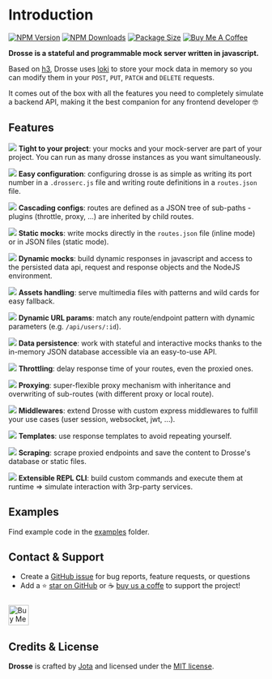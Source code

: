# Introduction

[![NPM Version](https://flat.badgen.net/npm/v/@jota-one/drosse)](https://www.npmjs.com/package/@jota-one/drosse)
[![NPM Downloads](https://flat.badgen.net/npm/dt/@jota-one/drosse)](https://www.npmjs.com/package/@jota-one/drosse)
[![Package Size](https://flat.badgen.net/packagephobia/install/@jota-one/drosse)](https://packagephobia.now.sh/result?p=@jota-one/drosse)
[![Buy Me A Coffee][bmc-shield-src]][bmc-href]

<!-- Badges -->

[bmc-src]: https://bmc-cdn.nyc3.digitaloceanspaces.com/BMC-button-images/custom_images/orange_img.png
[bmc-href]: https://www.buymeacoffee.com/drosse
[bmc-shield-src]: https://img.shields.io/static/v1?message=Buy%20me%20a%20coffee&logo=buy-me-a-coffee&style=flat-square&label=Sponsor&logoColor=white&color=ff813f

**Drosse is a stateful and programmable mock server written in javascript.**

Based on [h3](https://github.com/unjs/h3), Drosse uses [loki](https://github.com/techfort/LokiJS)
to store your mock data in memory so you can modify them in your
`POST`, `PUT`, `PATCH` and `DELETE` requests.

It comes out of the box with all the features you need to completely simulate a backend API,
making it the best companion for any frontend developer 🤓

## Features

![](https://drosse.dev/_media/paperclip.svg) **Tight to your project**: your mocks and your mock-server are part of your project. You can run as many drosse instances as you want simultaneously.

![](https://drosse.dev/_media/configuration.svg) **Easy configuration**: configuring drosse is as simple as writing its port number in a `.drosserc.js` file and writing route definitions in a `routes.json` file.

![](https://drosse.dev/_media/cascading.svg) **Cascading configs**: routes are defined as a JSON tree of sub-paths - plugins (throttle, proxy, ...) are inherited by child routes.

![](https://drosse.dev/_media/static-mocks.svg) **Static mocks**: write mocks directly in the `routes.json` file (inline mode) or in JSON files (static mode).

![](https://drosse.dev/_media/dynamic-mocks.svg) **Dynamic mocks**: build dynamic responses in javascript and access to the persisted data api, request and response objects and the NodeJS environment.

![](https://drosse.dev/_media/assets.svg) **Assets handling**: serve multimedia files with patterns and wild cards for easy fallback.

![](https://drosse.dev/_media/url-param.svg) **Dynamic URL params**: match any route/endpoint pattern with dynamic parameters (e.g. `/api/users/:id`).

![](https://drosse.dev/_media/database.svg) **Data persistence**: work with stateful and interactive mocks thanks to the in-memory JSON database accessible via an easy-to-use API.

![](https://drosse.dev/_media/throttle.svg) **Throttling**: delay response time of your routes, even the proxied ones.

![](https://drosse.dev/_media/proxy.svg) **Proxying**: super-flexible proxy mechanism with inheritance and overwriting of sub-routes (with different proxy or local route).

![](https://drosse.dev/_media/middleware.svg) **Middlewares**: extend Drosse with custom express middlewares to fulfill your use cases (user session, websocket, jwt, ...).

![](https://drosse.dev/_media/template.svg) **Templates**: use response templates to avoid repeating yourself.

![](https://drosse.dev/_media/scrape.svg) **Scraping**: scrape proxied endpoints and save the content to Drosse's database or static files.

![](https://drosse.dev/_media/cli.svg) **Extensible REPL CLI**: build custom commands and execute them at runtime => simulate interaction with 3rp-party services.

## Examples

Find example code in the [examples](https://github.com/jota-one/drosse/tree/master/examples) folder.

## Contact & Support

- Create a [GitHub issue](https://github.com/jota-one/drosse/issues) for bug reports, feature requests, or questions
- Add a ⭐️ [star on GitHub](https://github.com/jota-one/drosse) or ☕️ [buy us a coffe](https://www.buymeacoffee.com/drosse) to support the project!

<a href="https://www.buymeacoffee.com/drosse" target="_blank"><img src="https://cdn.buymeacoffee.com/buttons/v2/default-yellow.png" alt="Buy Me A Coffee" style="margin-top:10px;height:40px" ></a>

## Credits & License

**Drosse** is crafted by [Jota](https://jota.one) and licensed under the [MIT license](https://github.com/jota-one/drosse/blob/master/LICENSE).

